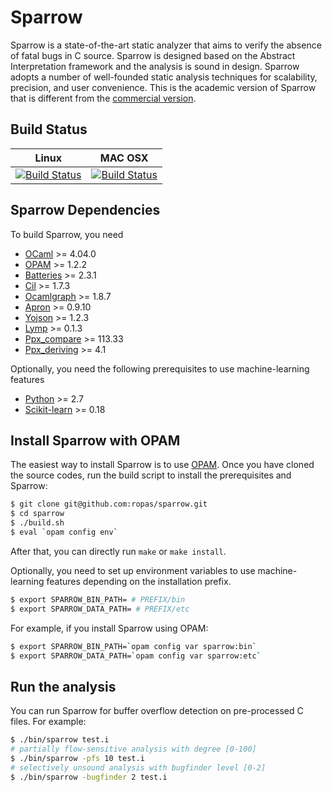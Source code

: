 # Sparrow

Sparrow is a state-of-the-art static analyzer that aims to verify the absence
of fatal bugs in C source. Sparrow is designed based on the Abstract Interpretation 
framework and the analysis is sound in design. Sparrow adopts a number of well-founded 
static analysis techniques for scalability, precision, and user convenience.
This is the academic version of Sparrow that is different from the [commercial version][fasoo].

## Build Status
Linux|MAC OSX
-----|-------
[![Build Status](https://ci.appveyor.com/api/projects/status/github/ropas/sparrow?branch=master&svg=true)](https://ci.appveyor.com/api/projects/status/github/ropas/sparrow)|[![Build Status](https://travis-ci.org/ropas/sparrow.svg?branch=master)](https://travis-ci.org/ropas/sparrow)
 
## Sparrow Dependencies
To build Sparrow, you need
-   [OCaml][] >= 4.04.0
-   [OPAM][] >= 1.2.2
-   [Batteries][] >= 2.3.1
-   [Cil][] >= 1.7.3
-   [Ocamlgraph][] >= 1.8.7
-   [Apron][] >= 0.9.10
-   [Yojson][] >= 1.2.3
-   [Lymp][] >= 0.1.3
-   [Ppx_compare][] >= 113.33
-   [Ppx_deriving][] >= 4.1

Optionally, you need the following prerequisites to use machine-learning features
-   [Python][] >= 2.7
-   [Scikit-learn][] >= 0.18

[Ocaml]: http://caml.inria.fr
[OPam]: https://opam.ocaml.org
[Batteries]: http://batteries.forge.ocamlcore.org
[Cil]: https://github.com/cil-project/cil
[Ocamlgraph]: http://ocamlgraph.lri.fr/index.en.html
[Apron]: http://apron.cri.ensmp.fr/library
[Yojson]: http://mjambon.com/yojson.html
[Lymp]: https://github.com/dbousque/lymp
[Ppx_compare]: https://github.com/janestreet/ppx_compare
[Ppx_deriving]: https://github.com/whitequark/ppx_deriving
[Python]: https://www.python.org
[Scikit-learn]: http://scikit-learn.org
[OPAM]: http://opam.ocaml.org
[fasoo]: http://en.fasoo.com/sparrow

## Install Sparrow with OPAM
The easiest way to install Sparrow is to use [OPAM][].
Once you have cloned the source codes, run the build script to install the prerequisites and Sparrow:
```sh
$ git clone git@github.com:ropas/sparrow.git
$ cd sparrow
$ ./build.sh
$ eval `opam config env`
```
After that, you can directly run ```make``` or ```make install```.

Optionally, you need to set up environment variables to use machine-learning features
depending on the installation prefix.
```sh
$ export SPARROW_BIN_PATH= # PREFIX/bin
$ export SPARROW_DATA_PATH= # PREFIX/etc
```
For example, if you install Sparrow using OPAM:
```sh
$ export SPARROW_BIN_PATH=`opam config var sparrow:bin`
$ export SPARROW_DATA_PATH=`opam config var sparrow:etc`
```
## Run the analysis
You can run Sparrow for buffer overflow detection on pre-processed C files. For example:
```sh
$ ./bin/sparrow test.i
# partially flow-sensitive analysis with degree [0-100]
$ ./bin/sparrow -pfs 10 test.i
# selectively unsound analysis with bugfinder level [0-2]
$ ./bin/sparrow -bugfinder 2 test.i
```
